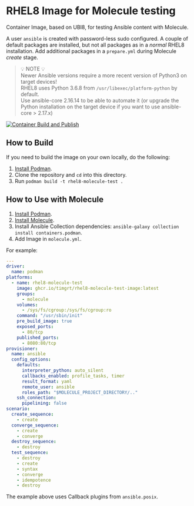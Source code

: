 # RHEL8 Image for Molecule testing

Container Image, based on UBI8, for testing Ansible content with Molecule.

A user `ansible` is created with password-less sudo configured. A couple of default packages are installed, but not all packages as in a *normal* RHEL8 installation. Add additional packages in a `prepare.yml` during Molecule *create* stage.

> 💡 NOTE 💡  
> Newer Ansible versions require a more recent version of Python3 on target devices!  
> RHEL8 uses Python 3.6.8 from `/usr/libexec/platform-python` by default.  
> Use ansible-core 2.16.14 to be able to automate it (or upgrade the Python installation on the target device if you want to use ansible-core > 2.17.x)  

[![Container Build and Publish](https://github.com/TimGrt/rhel8-molecule-test-image/actions/workflows/cd.yml/badge.svg)](https://github.com/TimGrt/rhel8-molecule-test-image/actions/workflows/cd.yml)

## How to Build

If you need to build the image on your own locally, do the following:

  1. [Install Podman](https://podman.io/docs/installation).
  2. Clone the repository and `cd` into this directory.
  3. Run `podman build -t rhel8-molecule-test .`

## How to Use with Molecule

  1. [Install Podman](https://podman.io/docs/installation).
  2. [Install Molecule](https://ansible.readthedocs.io/projects/molecule/installation/).
  3. Install Ansible Collection dependencies: `ansible-galaxy collection install containers.podman`.
  4. Add Image in `molecule.yml`.

For example:

```yaml
---
driver:
  name: podman
platforms:
  - name: rhel8-molecule-test
    image: ghcr.io/timgrt/rhel8-molecule-test-image:latest
    groups:
      - molecule
    volumes:
      - /sys/fs/cgroup:/sys/fs/cgroup:ro
    command: "/usr/sbin/init"
    pre_build_image: true
    exposed_ports:
      - 80/tcp
    published_ports:
      - 8080:80/tcp
provisioner:
  name: ansible
  config_options:
    defaults:
      interpreter_python: auto_silent
      callbacks_enabled: profile_tasks, timer
      result_format: yaml
      remote_user: ansible
      roles_path: "$MOLECULE_PROJECT_DIRECTORY/.."
    ssh_connection:
      pipelining: false
scenario:
  create_sequence:
    - create
  converge_sequence:
    - create
    - converge
  destroy_sequence:
    - destroy
  test_sequence:
    - destroy
    - create
    - syntax
    - converge
    - idempotence
    - destroy

```

The example above uses Callback plugins from `ansible.posix`.
